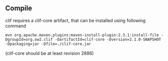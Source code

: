 Compile
-------

clif requires a clif-core artifact, that can be installed using following command

    mvn org.apache.maven.plugins:maven-install-plugin:2.3.1:install-file -DgroupId=org.ow2.clif -DartifactId=clif-core -Dversion=2.1.0-SNAPSHOT -Dpackaging=jar -Dfile=./clif-core.jar

(clif-core should be at least revision 2886)

